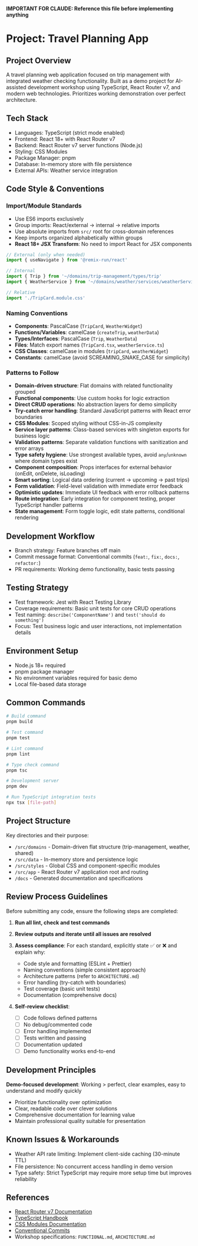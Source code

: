 **IMPORTANT FOR CLAUDE: Reference this file before implementing anything**

# Project: Travel Planning App

## Project Overview

A travel planning web application focused on trip management with integrated weather checking functionality. Built as a demo project for AI-assisted development workshop using TypeScript, React Router v7, and modern web technologies. Prioritizes working demonstration over perfect architecture.

## Tech Stack

- Languages: TypeScript (strict mode enabled)
- Frontend: React 18+ with React Router v7
- Backend: React Router v7 server functions (Node.js)
- Styling: CSS Modules
- Package Manager: pnpm
- Database: In-memory store with file persistence
- External APIs: Weather service integration

## Code Style & Conventions

### Import/Module Standards

- Use ES6 imports exclusively
- Group imports: React/external → internal → relative imports
- Use absolute imports from `src/` root for cross-domain references
- Keep imports organized alphabetically within groups
- **React 18+ JSX Transform**: No need to import React for JSX components

```typescript
// External (only when needed)
import { useNavigate } from '@remix-run/react'

// Internal
import { Trip } from '~/domains/trip-management/types/trip'
import { WeatherService } from '~/domains/weather/services/weatherService'

// Relative
import './TripCard.module.css'
```

### Naming Conventions

- **Components**: PascalCase (`TripCard`, `WeatherWidget`)
- **Functions/Variables**: camelCase (`createTrip`, `weatherData`)
- **Types/Interfaces**: PascalCase (`Trip`, `WeatherData`)
- **Files**: Match export names (`TripCard.tsx`, `weatherService.ts`)
- **CSS Classes**: camelCase in modules (`tripCard`, `weatherWidget`)
- **Constants**: camelCase (avoid SCREAMING_SNAKE_CASE for simplicity)

### Patterns to Follow

- **Domain-driven structure**: Flat domains with related functionality grouped
- **Functional components**: Use custom hooks for logic extraction
- **Direct CRUD operations**: No abstraction layers for demo simplicity
- **Try-catch error handling**: Standard JavaScript patterns with React error boundaries
- **CSS Modules**: Scoped styling without CSS-in-JS complexity
- **Service layer patterns**: Class-based services with singleton exports for business logic
- **Validation patterns**: Separate validation functions with sanitization and error arrays
- **Type safety hygiene**: Use strongest available types, avoid `any`/`unknown` where domain types exist
- **Component composition**: Props interfaces for external behavior (onEdit, onDelete, isLoading)
- **Smart sorting**: Logical data ordering (current → upcoming → past trips)
- **Form validation**: Field-level validation with immediate error feedback
- **Optimistic updates**: Immediate UI feedback with error rollback patterns
- **Route integration**: Early integration for component testing, proper TypeScript handler patterns
- **State management**: Form toggle logic, edit state patterns, conditional rendering

## Development Workflow

- Branch strategy: Feature branches off main
- Commit message format: Conventional commits (`feat:`, `fix:`, `docs:`, `refactor:`)
- PR requirements: Working demo functionality, basic tests passing

## Testing Strategy

- Test framework: Jest with React Testing Library
- Coverage requirements: Basic unit tests for core CRUD operations
- Test naming: `describe('ComponentName')` and `test('should do something')`
- Focus: Test business logic and user interactions, not implementation details

## Environment Setup

- Node.js 18+ required
- pnpm package manager
- No environment variables required for basic demo
- Local file-based data storage

## Common Commands

```bash
# Build command
pnpm build

# Test command
pnpm test

# Lint command
pnpm lint

# Type check command
pnpm tsc

# Development server
pnpm dev

# Run TypeScript integration tests
npx tsx [file-path]
```

## Project Structure

Key directories and their purpose:

- `/src/domains` - Domain-driven flat structure (trip-management, weather, shared)
- `/src/data` - In-memory store and persistence logic
- `/src/styles` - Global CSS and component-specific modules
- `/src/app` - React Router v7 application root and routing
- `/docs` - Generated documentation and specifications

## Review Process Guidelines

Before submitting any code, ensure the following steps are completed:

1. **Run all lint, check and test commands**

2. **Review outputs and iterate until all issues are resolved**

3. **Assess compliance**:
   For each standard, explicitly state ✅ or ❌ and explain why:

   - Code style and formatting (ESLint + Prettier)
   - Naming conventions (simple consistent approach)
   - Architecture patterns (refer to `ARCHITECTURE.md`)
   - Error handling (try-catch with boundaries)
   - Test coverage (basic unit tests)
   - Documentation (comprehensive docs)

4. **Self-review checklist**:
   - [ ] Code follows defined patterns
   - [ ] No debug/commented code
   - [ ] Error handling implemented
   - [ ] Tests written and passing
   - [ ] Documentation updated
   - [ ] Demo functionality works end-to-end

## Development Principles

**Demo-focused development**: Working > perfect, clear examples, easy to understand and modify quickly

- Prioritize functionality over optimization
- Clear, readable code over clever solutions
- Comprehensive documentation for learning value
- Maintain professional quality suitable for presentation

## Known Issues & Workarounds

- Weather API rate limiting: Implement client-side caching (30-minute TTL)
- File persistence: No concurrent access handling in demo version
- Type safety: Strict TypeScript may require more setup time but improves reliability

## References

- [React Router v7 Documentation](https://reactrouter.com/en/main)
- [TypeScript Handbook](https://www.typescriptlang.org/docs/)
- [CSS Modules Documentation](https://github.com/css-modules/css-modules)
- [Conventional Commits](https://www.conventionalcommits.org/)
- Workshop specifications: `FUNCTIONAL.md`, `ARCHITECTURE.md`
